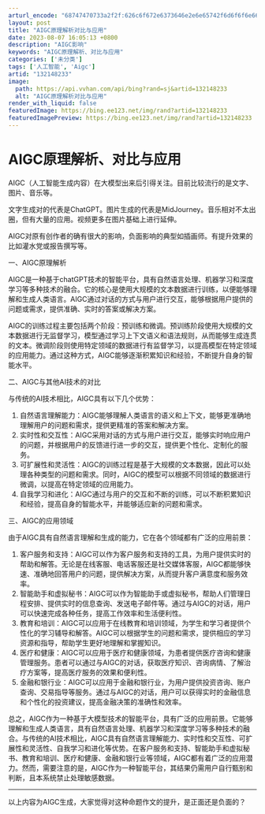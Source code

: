 ```yaml
---
arturl_encode: "68747470733a2f2f:626c6f672e6373646e2e6e65742f6d6f6f6e6669726539342f:61727469636c652f64657461696c732f313332313438323333"
layout: post
title: "AIGC原理解析对比与应用"
date: 2023-08-07 16:05:13 +0800
description: "AIGC影响"
keywords: "AIGC原理解析、对比与应用"
categories: ['未分类']
tags: ['人工智能', 'Aigc']
artid: "132148233"
image:
  path: https://api.vvhan.com/api/bing?rand=sj&artid=132148233
  alt: "AIGC原理解析对比与应用"
render_with_liquid: false
featuredImage: https://bing.ee123.net/img/rand?artid=132148233
featuredImagePreview: https://bing.ee123.net/img/rand?artid=132148233
---
```


# AIGC原理解析、对比与应用

AIGC（人工智能生成内容）在大模型出来后引得关注。目前比较流行的是文字、图片、音乐等。

文字生成对的代表是ChatGPT。图片生成的代表是MidJourney。音乐相对不太出圈，但有大量的应用。视频更多在图片基础上进行延伸。

AIGC对原有创作者的确有很大的影响，负面影响的典型如插画师。有提升效果的比如灌水党或报告撰写等。

一、AIGC原理解析

AIGC是一种基于chatGPT技术的智能平台，具有自然语言处理、机器学习和深度学习等多种技术的融合。它的核心是使用大规模的文本数据进行训练，以便能够理解和生成人类语言。AIGC通过对话的方式与用户进行交互，能够根据用户提供的问题或需求，提供准确、实时的答案或解决方案。

AIGC的训练过程主要包括两个阶段：预训练和微调。预训练阶段使用大规模的文本数据进行无监督学习，模型通过学习上下文语义和语法规则，从而能够生成连贯的文本。微调阶段则使用特定领域的数据进行有监督学习，以提高模型在特定领域的应用能力。通过这种方式，AIGC能够逐渐积累知识和经验，不断提升自身的智能水平。

二、AIGC与其他AI技术的对比

与传统的AI技术相比，AIGC具有以下几个优势：

1. 自然语言理解能力：AIGC能够理解人类语言的语义和上下文，能够更准确地理解用户的问题和需求，提供更精准的答案和解决方案。
2. 实时性和交互性：AIGC采用对话的方式与用户进行交互，能够实时响应用户的问题，并根据用户的反馈进行进一步的交互，提供更个性化、定制化的服务。
3. 可扩展性和灵活性：AIGC的训练过程是基于大规模的文本数据，因此可以处理各种类型的问题和需求。同时，AIGC的模型可以根据不同领域的数据进行微调，以提高在特定领域的应用能力。
4. 自我学习和进化：AIGC通过与用户的交互和不断的训练，可以不断积累知识和经验，提高自身的智能水平，并能够适应新的问题和需求。

三、AIGC的应用领域

由于AIGC具有自然语言理解和生成的能力，它在各个领域都有广泛的应用前景：

1. 客户服务和支持：AIGC可以作为客户服务和支持的工具，为用户提供实时的帮助和解答。无论是在线客服、电话客服还是社交媒体客服，AIGC都能够快速、准确地回答用户的问题，提供解决方案，从而提升客户满意度和服务效率。
2. 智能助手和虚拟秘书：AIGC可以作为智能助手或虚拟秘书，帮助人们管理日程安排、提供实时的信息查询、发送电子邮件等。通过与AIGC的对话，用户可以快速完成各种任务，提高工作效率和生活便利性。
3. 教育和培训：AIGC可以应用于在线教育和培训领域，为学生和学习者提供个性化的学习辅导和解答。AIGC可以根据学生的问题和需求，提供相应的学习资源和指导，帮助学生更好地理解和掌握知识。
4. 医疗和健康：AIGC可以应用于医疗和健康领域，为患者提供医疗咨询和健康管理服务。患者可以通过与AIGC的对话，获取医疗知识、咨询病情、了解治疗方案等，提高医疗服务的效果和便利性。
5. 金融和银行业：AIGC可以应用于金融和银行业，为用户提供投资咨询、账户查询、交易指导等服务。通过与AIGC的对话，用户可以获得实时的金融信息和个性化的投资建议，提高金融决策的准确性和效率。

总之，AIGC作为一种基于大模型技术的智能平台，具有广泛的应用前景。它能够理解和生成人类语言，具有自然语言处理、机器学习和深度学习等多种技术的融合。与传统的AI技术相比，AIGC具有自然语言理解能力、实时性和交互性、可扩展性和灵活性、自我学习和进化等优势。在客户服务和支持、智能助手和虚拟秘书、教育和培训、医疗和健康、金融和银行业等领域，AIGC都有着广泛的应用潜力。然而，需要注意的是，AIGC作为一种智能平台，其结果仍需用户自行甄别和判断，且本系统禁止处理敏感数据。

-------------------------------------------------------------------------------------

以上内容为AIGC生成，大家觉得对这种命题作文的提升，是正面还是负面的？